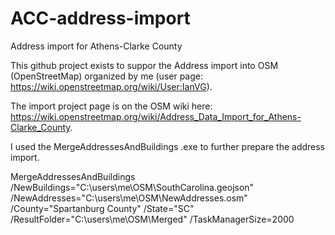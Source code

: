 # ACC-address-import
Address import for Athens-Clarke County

This github project exists to suppor the Address import into OSM (OpenStreetMap) organized by me (user page: https://wiki.openstreetmap.org/wiki/User:IanVG).

The import project page is on the OSM wiki here: https://wiki.openstreetmap.org/wiki/Address_Data_Import_for_Athens-Clarke_County.

I used the MergeAddressesAndBuildings .exe to further prepare the address import.

MergeAddressesAndBuildings /NewBuildings="C:\users\me\OSM\SouthCarolina.geojson" /NewAddresses="C:\users\me\OSM\NewAddresses.osm" /County="Spartanburg County" /State="SC" /ResultFolder="C:\users\me\OSM\Merged" /TaskManagerSize=2000
